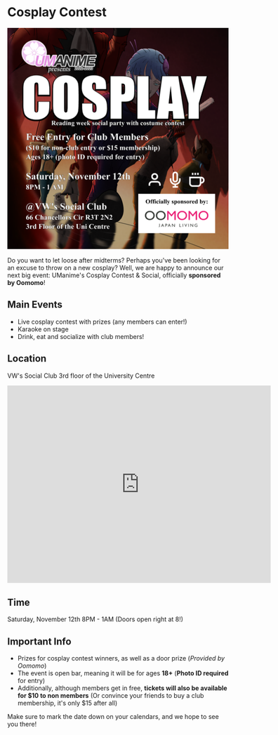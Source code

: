 # Cosplay Contest
![Cosplay Contest](./assets/cosplay.png)

Do you want to let loose after midterms? Perhaps you've been looking for an excuse to throw on a new cosplay? Well, we are happy to announce our next big event: UManime's Cosplay Contest & Social, officially **sponsored by Oomomo**!

## Main Events
- Live cosplay contest with prizes (any members can enter!)
- Karaoke on stage
- Drink, eat and socialize with club members!

## Location
VW's Social Club
3rd floor of the University Centre

<iframe src="https://www.google.com/maps/embed?pb=!1m18!1m12!1m3!1d2574.7642880648573!2d-97.13725958408446!3d49.80929894123435!2m3!1f0!2f0!3f0!3m2!1i1024!2i768!4f13.1!3m3!1m2!1s0x52ea75fb4cf1633d%3A0x2bb37bfef4c72632!2sVW&#39;s%20Social%20Club!5e0!3m2!1szh-CN!2sca!4v1667329023165!5m2!1szh-CN!2sca" width="600" height="450" style="border:0;" allowfullscreen="" loading="lazy" referrerpolicy="no-referrer-when-downgrade"></iframe>



## Time
Saturday, November 12th
8PM - 1AM  (Doors open right at 8!)

## Important Info
- Prizes for cosplay contest winners, as well as a door prize (*Provided by Oomomo*)
- The event is open bar, meaning it will be for ages **18+** (**Photo ID required** for entry)
- Additionally, although members get in free, **tickets will also be available for $10 to non members** (Or convince your friends to buy a club membership, it's only $15 after all)

Make sure to mark the date down on your calendars, and we hope to see you there!